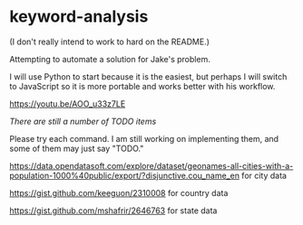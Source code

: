 # keyword-analysis

(I don't really intend to work to hard on the README.)

Attempting to automate a solution for Jake's problem.

I will use Python to start because it is the easiest, but perhaps I will switch to JavaScript so it is more portable and works better with his workflow.

https://youtu.be/AOO_u33z7LE

*There are still a number of TODO items*

Please try each command. I am still working on implementing them, and some of them may just say "TODO."

https://data.opendatasoft.com/explore/dataset/geonames-all-cities-with-a-population-1000%40public/export/?disjunctive.cou_name_en
for city data

https://gist.github.com/keeguon/2310008
for country data

https://gist.github.com/mshafrir/2646763
for state data


